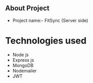 ## About Project

- Project name:- FitSync (Server side)

# Technologies used

- Node js
- Express js
- MongoDB
- Nodemailer
- JWT
